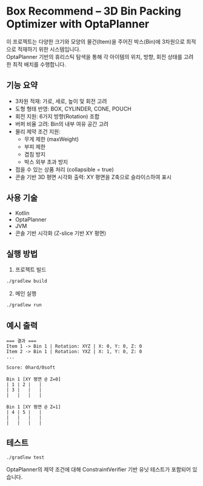 # Box Recommend – 3D Bin Packing Optimizer with OptaPlanner
이 프로젝트는 다양한 크기와 모양의 물건(Item)을 주어진 박스(Bin)에 3차원으로 최적으로 적재하기 위한 시스템입니다.  
OptaPlanner 기반의 휴리스틱 탐색을 통해 각 아이템의 위치, 방향, 회전 상태를 고려한 최적 배치를 수행합니다.

## 기능 요약
- 3차원 적재: 가로, 세로, 높이 및 회전 고려
- 도형 형태 반영: BOX, CYLINDER, CONE, POUCH
- 회전 지원: 6가지 방향(Rotation) 조합
- 버퍼 비율 고려: Bin의 내부 여유 공간 고려
- 물리 제약 조건 지원:
    - 무게 제한 (maxWeight)
    - 부피 제한
    - 겹침 방지
    - 박스 외부 초과 방지
- 접을 수 있는 상품 처리 (collapsible = true)
- 콘솔 기반 3D 평면 시각화 출력: XY 평면을 Z축으로 슬라이스하여 표시
## 사용 기술
- Kotlin
- OptaPlanner
- JVM
- 콘솔 기반 시각화 (Z-slice 기반 XY 평면)
## 실행 방법

1. 프로젝트 빌드
```bash
./gradlew build
```

2. 메인 실행

```bash
./gradlew run
```


## 예시 출력

```
=== 결과 ===
Item 1 -> Bin 1 | Rotation: XYZ | X: 0, Y: 0, Z: 0
Item 2 -> Bin 1 | Rotation: YXZ | X: 1, Y: 0, Z: 0
...

Score: 0hard/0soft

Bin 1 [XY 평면 @ Z=0]
| 1 | 2 |   |
| 3 |   |   |
|   |   |   |

Bin 1 [XY 평면 @ Z=1]
| 4 | 5 |   |
|   |   |   |
|   |   |   |
```

## 테스트

```shell
./gradlew test
```
OptaPlanner의 제약 조건에 대해 ConstraintVerifier 기반 유닛 테스트가 포함되어 있습니다.

